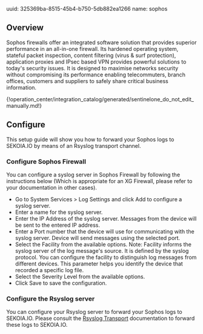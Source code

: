 uuid: 325369ba-8515-45b4-b750-5db882ea1266
name: sophos

## Overview
Sophos firewalls offer an integrated software solution that provides superior performance in an all-in-one firewall. Its hardened operating system, stateful packet inspection, content filtering (virus & surf protection), application proxies and IPsec based VPN provides powerful solutions to today's security issues. It is designed to maximise networks security without compromising its performance enabling telecommuters, branch offices, customers and suppliers to safely share critical business information.


{!operation_center/integration_catalog/generated/sentinelone_do_not_edit_manually.md!}

## Configure

This setup guide will show you how to forward your Sophos logs
to SEKOIA.IO by means of an Rsyslog transport channel.

### Configure Sophos Firewall
You can configure a syslog server in Sophos Firewall by following the instructions below (Which is appropriate for an XG Firewall, please refer to your documentation in other cases).

- Go to System Services > Log Settings and click Add to configure a syslog server.
- Enter a name for the syslog server.
- Enter the IP Address of the syslog server. Messages from the device will be sent to the entered IP address.
- Enter a Port number that the device will use for communicating with the syslog server. Device will send messages using the selected port.
- Select the Facility from the available options. Note: Facility informs the syslog server of the log message's source. It is defined by the syslog protocol. You can configure the facility to distinguish log messages from different devices. This parameter helps you identify the device that recorded a specific log file.
- Select the Severity Level from the available options.
- Click Save to save the configuration.

### Configure the Rsyslog server
You can configure your Rsyslog server to forward your Sophos logs to SEKOIA.IO. Please consult the [Rsyslog Transport](../../../data_collection/ingestion_methods/rsyslog/) documentation to forward these logs to SEKOIA.IO.
